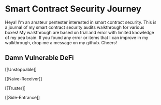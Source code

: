 # Smart Contract Security Journey

Heya! I'm an amateur pentester interested in smart contract security. This is a journal of my smart contract security audits walkthrough for various boxes! My walkthrough are based on trial and error with limited knowledge of my pea brain. If you found any error or items that I can improve in my walkthrough, drop me a message on my github. Cheers! 

## Damn Vulnerable DeFi

[[Unstoppable]]

[[Naive-Receiver]]

[[Truster]]

[[Side-Entrance]]
